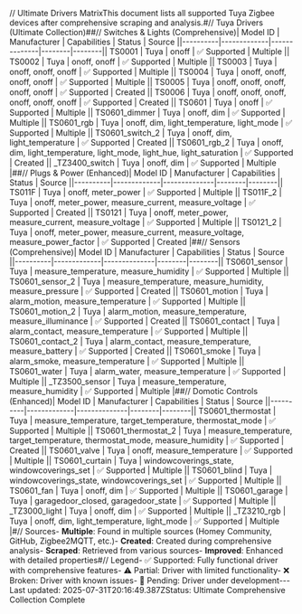 // Ultimate Drivers MatrixThis document lists all supported Tuya Zigbee devices after comprehensive scraping and analysis.#// Tuya Drivers (Ultimate Collection)##// Switches & Lights (Comprehensive)| Model ID | Manufacturer | Capabilities | Status | Source ||----------|-------------|--------------|--------|--------|| TS0001 | Tuya | onoff | ✅ Supported | Multiple || TS0002 | Tuya | onoff, onoff | ✅ Supported | Multiple || TS0003 | Tuya | onoff, onoff, onoff | ✅ Supported | Multiple || TS0004 | Tuya | onoff, onoff, onoff, onoff | ✅ Supported | Multiple || TS0005 | Tuya | onoff, onoff, onoff, onoff, onoff | ✅ Supported | Created || TS0006 | Tuya | onoff, onoff, onoff, onoff, onoff, onoff | ✅ Supported | Created || TS0601 | Tuya | onoff | ✅ Supported | Multiple || TS0601_dimmer | Tuya | onoff, dim | ✅ Supported | Multiple || TS0601_rgb | Tuya | onoff, dim, light_temperature, light_mode | ✅ Supported | Multiple || TS0601_switch_2 | Tuya | onoff, dim, light_temperature | ✅ Supported | Created || TS0601_rgb_2 | Tuya | onoff, dim, light_temperature, light_mode, light_hue, light_saturation | ✅ Supported | Created || _TZ3400_switch | Tuya | onoff, dim | ✅ Supported | Multiple |##// Plugs & Power (Enhanced)| Model ID | Manufacturer | Capabilities | Status | Source ||----------|-------------|--------------|--------|--------|| TS011F | Tuya | onoff, meter_power | ✅ Supported | Multiple || TS011F_2 | Tuya | onoff, meter_power, measure_current, measure_voltage | ✅ Supported | Created || TS0121 | Tuya | onoff, meter_power, measure_current, measure_voltage | ✅ Supported | Multiple || TS0121_2 | Tuya | onoff, meter_power, measure_current, measure_voltage, measure_power_factor | ✅ Supported | Created |##// Sensors (Comprehensive)| Model ID | Manufacturer | Capabilities | Status | Source ||----------|-------------|--------------|--------|--------|| TS0601_sensor | Tuya | measure_temperature, measure_humidity | ✅ Supported | Multiple || TS0601_sensor_2 | Tuya | measure_temperature, measure_humidity, measure_pressure | ✅ Supported | Created || TS0601_motion | Tuya | alarm_motion, measure_temperature | ✅ Supported | Multiple || TS0601_motion_2 | Tuya | alarm_motion, measure_temperature, measure_illuminance | ✅ Supported | Created || TS0601_contact | Tuya | alarm_contact, measure_temperature | ✅ Supported | Multiple || TS0601_contact_2 | Tuya | alarm_contact, measure_temperature, measure_battery | ✅ Supported | Created || TS0601_smoke | Tuya | alarm_smoke, measure_temperature | ✅ Supported | Multiple || TS0601_water | Tuya | alarm_water, measure_temperature | ✅ Supported | Multiple || _TZ3500_sensor | Tuya | measure_temperature, measure_humidity | ✅ Supported | Multiple |##// Domotic Controls (Enhanced)| Model ID | Manufacturer | Capabilities | Status | Source ||----------|-------------|--------------|--------|--------|| TS0601_thermostat | Tuya | measure_temperature, target_temperature, thermostat_mode | ✅ Supported | Multiple || TS0601_thermostat_2 | Tuya | measure_temperature, target_temperature, thermostat_mode, measure_humidity | ✅ Supported | Created || TS0601_valve | Tuya | onoff, measure_temperature | ✅ Supported | Multiple || TS0601_curtain | Tuya | windowcoverings_state, windowcoverings_set | ✅ Supported | Multiple || TS0601_blind | Tuya | windowcoverings_state, windowcoverings_set | ✅ Supported | Multiple || TS0601_fan | Tuya | onoff, dim | ✅ Supported | Multiple || TS0601_garage | Tuya | garagedoor_closed, garagedoor_state | ✅ Supported | Multiple || _TZ3000_light | Tuya | onoff, dim | ✅ Supported | Multiple || _TZ3210_rgb | Tuya | onoff, dim, light_temperature, light_mode | ✅ Supported | Multiple |#// Sources- **Multiple**: Found in multiple sources (Homey Community, GitHub, Zigbee2MQTT, etc.)- **Created**: Created during comprehensive analysis- **Scraped**: Retrieved from various sources- **Improved**: Enhanced with detailed properties#// Legend- ✅ Supported: Fully functional driver with comprehensive features- ⚠️ Partial: Driver with limited functionality- ❌ Broken: Driver with known issues- 🔄 Pending: Driver under development---Last updated: 2025-07-31T20:16:49.387ZStatus: Ultimate Comprehensive Collection Complete